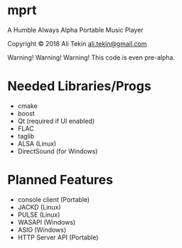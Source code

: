 # mprt
A Humble Always Alpha Portable Music Player

Copyright © 2018 Ali Tekin ali.tekin@gmail.com

Warning! Warning! Warning!
This code is even pre-alpha.

# Needed Libraries/Progs
 - cmake
 - boost
 - Qt (required if UI enabled)
 - FLAC
 - taglib
 - ALSA (Linux)
 - DirectSound (for Windows)


# Planned Features
 - console client (Portable)
 - JACKD (Linux)
 - PULSE (Linux)
 - WASAPI (Windows)
 - ASIO (Windows)
 - HTTP Server API (Portable)
